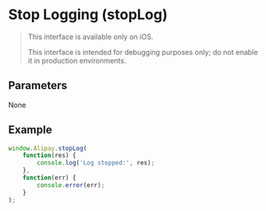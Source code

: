 # Stop Logging (stopLog)

> This interface is available only on iOS.
>
> This interface is intended for debugging purposes only; do not enable it in production environments.

## Parameters

None

## Example

```javascript
window.Alipay.stopLog(
    function(res) {
        console.log('Log stopped:', res);
    },
    function(err) {
        console.error(err);
    }
);
